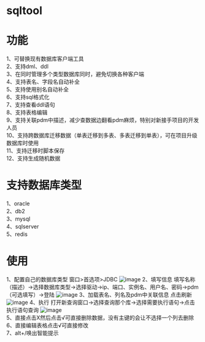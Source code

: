# sqltool
# 功能
1、可替换现有数据库客户端工具  
2、支持dml、ddl  
3、在同时管理多个类型数据库同时，避免切换各种客户端  
4、支持表名、字段名自动补全  
5、支持使用别名自动补全  
6、支持sql格式化  
7、支持查看ddl语句  
8、支持表格编辑  
9、支持关联pdm中描述，减少查数据边翻看pdm麻烦，特别对新接手项目的开发人员  
10、支持跨数据库迁移数据（单表迁移到多表、多表迁移到单表），可在项目升级数据库时使用  
11、支持迁移时脚本保存  
12、支持生成随机数据  

# 支持数据库类型
1、oracle  
2、db2  
3、mysql  
4、sqlserver  
5、redis  

# 使用
1、配置自己的数据库类型 窗口>首选项>JDBC
![image](https://github.com/448697783/sqltool/blob/master/METADATA/20190110181636.png)
2、填写信息
填写名称（描述）->选择数据库类型->选择驱动->ip、端口、实例名、用户名、密码->pdm（可选填写）->登陆
![image](https://raw.githubusercontent.com/448697783/sqltool/master/METADATA/20190110181846.png)
3、加载表名、列名及pdm中关联信息
点击刷新
![image](https://raw.githubusercontent.com/448697783/sqltool/master/METADATA/20190110182011.png)
4、执行
打开新查询窗口->选择查询那个库->选择需要执行语句->点击执行语句查询
![image](https://github.com/448697783/sqltool/blob/master/METADATA/20190110182116.png?raw=true)  
5、直接点击X然后点击√可直接删除数据，没有主键的会让不选择一个列去删除  
6、直接编辑表格点击√可直接修改  
7、alt+/唤出智能提示  
